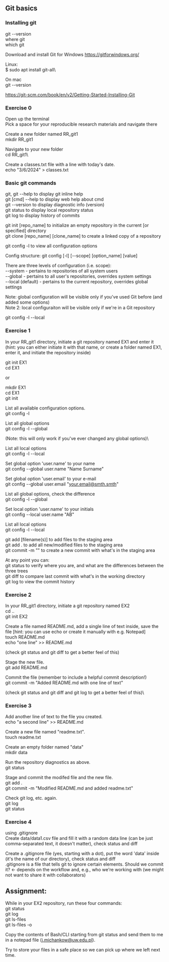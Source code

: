 
## Git basics

### Installing git

git --version\
where git\
which git

Download and install Git for Windows https://gitforwindows.org/

Linux:\
$ sudo apt install git-all\

On mac\
git --version

https://git-scm.com/book/en/v2/Getting-Started-Installing-Git


### Exercise 0

Open up the terminal\
Pick a space for your reproducible research materials and navigate there



Create a new folder named RR_git1\
mkdir RR_git1

Navigate to your new folder\
cd RR_git1\

Create a classes.txt file with a line with today's date.\
echo "3/6/2024" > classes.txt

### Basic git commands

git, git --help to display git inline help\
git [cmd] --help to display web help about cmd\
git --version to display diagnostic info (version)\
git status to display local repository status\
git log to display history of commits

git init [repo_name] to initialize an empty repository in the current [or specified] directory\
git clone [repo_name] [clone_name] to create a linked copy of a repository

git config -l to view all configuration options

Config structure: git config [-l] [--scope] [option_name] [value]

There are three levels of configuration (i.e. scope):\
--system - pertains to repositories of all system users\
--global - pertains to all user's repositories, overrides system settings\
--local (default) - pertains to the current repository, overrides global settings

Note: global configuration will be visible only if you've used Git before (and added some options)\
Note 2: local configuraiton will be visible only if we're in a Git repository

git config -l --local

### Exercise 1

In your RR_git1 directory, initiate a git repository named EX1 and enter it\
(hint: you can either initiate it with that name, or create a folder named EX1, enter it, and initiate the repository inside)

git init EX1\
cd EX1

or

mkdir EX1\
cd EX1\
git init

List all available configuration options.\
git config -l

List all global options\
git config -l --global

(Note: this will only work if you've ever changed any global options)\

List all local options\
git config -l --local

Set global option 'user.name' to your name\
git config --global user.name "Name Surname"

Set global option 'user.email' to your e-mail\
git config --global user.email "your.email@smth.smth"

List all global options, check the difference\
git config -l --global

Set local option 'user.name' to your initials\
git config --local user.name "AB"

List all local options\
git config -l --local


git add [filename(s)] to add files to the staging area\
git add . to add all new/modified files to the staging area\
git commit -m "<commit description>" to create a new commit with what's in the staging area

At any point you can:\
git status to verify where you are, and what are the differences between the three trees\
git diff to compare last commit with what's in the working directory\
git log to view the commit history

### Exercise 2

In your RR_git1 directory, initiate a git repository named EX2\
cd ..\
git init EX2

Create a file named README.md, add a single line of text inside, save the file [hint: you can use echo or create it manually with e.g. Notepad]\
touch README.md\
echo "one line" >> README.md

(check git status and git diff to get a better feel of this)

Stage the new file.\
git add README.md

Commit the file (remember to include a helpful commit description!)\
git commit -m "Added README.md with one line of text"

(check git status and git diff and git log to get a better feel of this)\

### Exercise 3

Add another line of text to the file you created.\
echo "a second line" >> README.md

Create a new file named "readme.txt".\
touch readme.txt

Create an empty folder named "data"\
mkdir data

Run the repository diagnostics as above.\
git status

Stage and commit the modifed file and the new file.\
git add .\
git commit -m "Modified README.md and added readme.txt"

Check git log, etc. again.\
git log\
git status

### Exercise 4

using .gitignore\
Create data/data1.csv file and fill it with a random data line (can be just comma-separated text, it doesn't matter), check status and diff

Create a .gitignore file (yes, starting with a dot), put the word 'data' inside (it's the name of our directory), check status and diff\
.gitignore is a file that tells git to ignore certain elements. Should we commit it? <- depends on the workflow and, e.g., who we're working with (we might not want to share it with collaborators)



## Assignment:
While in your EX2 repository, run these four commands:\
git status\
git log\
git ls-files\
git ls-files -o

Copy the contents of Bash/CLI starting from git status and send them to me in a notepad file (j.michankow@uw.edu.pl).

Try to store your files in a safe place so we can pick up where we left next time.
